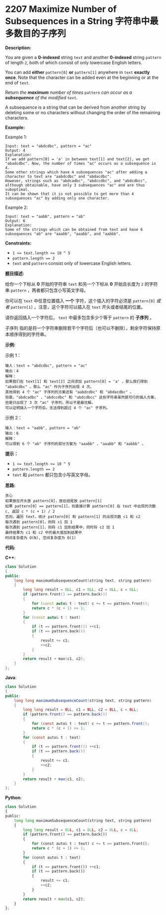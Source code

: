 # 2207 Maximize Number of Subsequences in a String 字符串中最多数目的子序列

__Description:__

You are given a __0-indexed__ string `text` and another __0-indexed__ string `pattern` of length `2`, both of which consist of only lowercase English letters.

You can add __either__ `pattern[0]` __or__ `pattern[1]` anywhere in `text` __exactly once__. Note that the character can be added even at the beginning or at the end of `text`.

Return _the __maximum__ number of times_ `pattern` _can occur as a __subsequence__ of the modified_ `text`.

A subsequence is a string that can be derived from another string by deleting some or no characters without changing the order of the remaining characters.

__Example:__

Example 1:

```text
Input: text = "abdcdbc", pattern = "ac"
Output: 4
Explanation:
If we add pattern[0] = 'a' in between text[1] and text[2], we get "abadcdbc". Now, the number of times "ac" occurs as a subsequence is 4.
Some other strings which have 4 subsequences "ac" after adding a character to text are "aabdcdbc" and "abdacdbc".
However, strings such as "abdcadbc", "abdccdbc", and "abdcdbcc", although obtainable, have only 3 subsequences "ac" and are thus suboptimal.
It can be shown that it is not possible to get more than 4 subsequences "ac" by adding only one character.
```

Example 2:

```text
Input: text = "aabb", pattern = "ab"
Output: 6
Explanation:
Some of the strings which can be obtained from text and have 6 subsequences "ab" are "aaabb", "aaabb", and "aabbb".
```

__Constraints:__

- `1 <= text.length <= 10 ^ 5`
- `pattern.length == 2`
- `text` and `pattern` consist only of lowercase English letters.

__题目描述:__

给你一个下标从 __0__ 开始的字符串 `text` 和另一个下标从 __0__ 开始且长度为 `2` 的字符串 `pattern` ，两者都只包含小写英文字母。

你可以在 `text` 中任意位置插入 __一个__ 字符，这个插入的字符必须是 `pattern[0]` _或者_  `pattern[1]` 。注意，这个字符可以插入在 `text` 开头或者结尾的位置。

请你返回插入一个字符后， `text` 中最多包含多少个等于 `pattern` 的 __子序列__ 。

子序列 指的是将一个字符串删除若干个字符后（也可以不删除），剩余字符保持原本顺序得到的字符串。

__示例:__

示例 1：

```text
输入：text = "abdcdbc", pattern = "ac"
输出：4
解释：
如果我们在 text[1] 和 text[2] 之间添加 pattern[0] = 'a' ，那么我们得到 "abadcdbc" 。那么 "ac" 作为子序列出现 4 次。
其他得到 4 个 "ac" 子序列的方案还有 "aabdcdbc" 和 "abdacdbc" 。
但是，"abdcadbc" ，"abdccdbc" 和 "abdcdbcc" 这些字符串虽然是可行的插入方案，但是只出现了 3 次 "ac" 子序列，所以不是最优解。
可以证明插入一个字符后，无法得到超过 4 个 "ac" 子序列。
```

示例 2：

```text
输入：text = "aabb", pattern = "ab"
输出：6
解释：
可以得到 6 个 "ab" 子序列的部分方案为 "aaabb" ，"aaabb" 和 "aabbb" 。
```

__提示：__

- `1 <= text.length <= 10 ^ 5`
- `pattern.length == 2`
- `text` 和 `pattern` 都只包含小写英文字母。

__思路:__

```text
贪心
如果放在开头放 pattern[0]，放在结尾放 pattern[1]
如果 pattern[0] == pattern[1]，则直接计算 pattern[0] 在 text 中出现的次数 c, 返回 c * (c + 1) / 2
否则，遍历 text，统计 pattern[0] 和 pattern[1] 的出现次数 c1 和 c2
每次遇到 pattern[0]，则将 c1 加 1
每次遇到 pattern[1]，则将 c1 加到结果中，同时将 c2 加 1
最终结果为 c1 和 c2 中的最大值加到结果中
时间复杂度为 O(N), 空间复杂度为 O(1)
```

__代码:__

__C++__:

```C++
class Solution 
{
public:
    long long maximumSubsequenceCount(string text, string pattern) 
    {
        long long result = 0LL, c1 = 0LL, c2 = 0LL, c = 0LL;
        if (pattern.front() == pattern.back()) 
        {
            for (const auto& t : text) c += t == pattern.front();
            return c * (c + 1) >> 1;
        }
        for (const auto& t : text) 
        {
            if (t == pattern.front()) ++c1;
            if (t == pattern.back()) 
            {
                result += c1;
                ++c2;
            }
        }
        return result + max(c1, c2); 
    }
};
```

__Java__:

```Java
class Solution 
{
public:
    long long maximumSubsequenceCount(string text, string pattern) 
    {
        long long result = 0LL, c1 = 0LL, c2 = 0LL, c = 0LL;
        if (pattern.front() == pattern.back()) 
        {
            for (const auto& t : text) c += t == pattern.front();
            return c * (c + 1) >> 1;
        }
        for (const auto& t : text) 
        {
            if (t == pattern.front()) ++c1;
            if (t == pattern.back()) 
            {
                result += c1;
                ++c2;
            }
        }
        return result + max(c1, c2); 
    }
};
```

__Python__:

```Python
class Solution 
{
public:
    long long maximumSubsequenceCount(string text, string pattern) 
    {
        long long result = 0LL, c1 = 0LL, c2 = 0LL, c = 0LL;
        if (pattern.front() == pattern.back()) 
        {
            for (const auto& t : text) c += t == pattern.front();
            return c * (c + 1) >> 1;
        }
        for (const auto& t : text) 
        {
            if (t == pattern.front()) ++c1;
            if (t == pattern.back()) 
            {
                result += c1;
                ++c2;
            }
        }
        return result + max(c1, c2); 
    }
};
```
